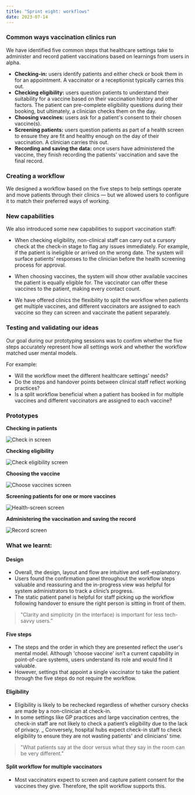 ```yaml
---
title: "Sprint eight: workflows"
date: 2023-07-14
---
```

### Common ways vaccination clinics run

We have identified five common steps that healthcare settings take to administer and record patient vaccinations based on learnings from users in alpha.

- **Checking-in:**
users identify patients and either check or book them in for an appointment. A vaccinator or a receptionist typically carries this out.
- **Checking eligibility:**
users question patients to understand their suitability for a vaccine based on their vaccination history and other factors. The patient can pre-complete eligibility questions during their booking, but ultimately, a clinician checks them on the day.
- **Choosing vaccines:**
users ask for a patient's consent to their chosen vaccine(s).
- **Screening patients:**
users question patients as part of a health screen to ensure they are fit and healthy enough on the day of their vaccination. A clinician carries this out.
- **Recording and saving the data:**
once users have administered the vaccine, they finish recording the patients' vaccination and save the final record.

### Creating a workflow
We designed a workflow based on the five steps to help settings operate and move patients through their clinics — but we allowed users to configure it to match their preferred ways of working.

### New capabilities
We also introduced some new capabilities to support vaccination staff:

- When checking eligibility, non-clinical staff can carry out a cursory check at the check-in stage to flag any issues immediately. For example, if the patient is ineligible or arrived on the wrong date. The system will surface patients’ responses to the clinician before the health screening process for approval.

- When choosing vaccines, the system will show other available vaccines the patient is equally eligible for. The vaccinator can offer these vaccines to the patient, making every contact count.

- We have offered clinics the flexibility to split the workflow when patients get multiple vaccines, and different vaccinators are assigned to each vaccine so they can screen and vaccinate the patient separately.

### Testing and validating our ideas
Our goal during our prototyping sessions was to confirm whether the five steps accurately represent how all settings work and whether the workflow matched user mental models.

For example:

- Will the workflow meet the different healthcare settings' needs?
- Do the steps and handover points between clinical staff reflect working practices?
- Is a split workflow beneficial when a patient has booked in for multiple vaccines and different vaccinators are assigned to each vaccine?

### Prototypes

**Checking in patients**

![Check in screen](gaa4xuyepykhuquzszsdswjers8f.png)

**Checking eligibility**

![Check eligibility screen](6ih7wt4ro3s2f9ocm25kbkkh6vh6.png)

**Choosing the vaccine**

![Choose vaccines screen](hat0cgrdnk250ojndv12l90kfe1a.png)

**Screening patients for one or more vaccines**

![Health-screen screen](z6qv07lv47zl9j5cpw5p2odvh1fj.png)

**Administering the vaccination and saving the record**

![Record screen](6oiejh1o5dpphy8x20fgyoxo9owe.png)

### What we learnt:

#### Design

- Overall, the design, layout and flow are intuitive and self-explanatory.
- Users found the confirmation panel throughout the workflow steps valuable and reassuring and the in-progress view was helpful for system administrators to track a clinic’s progress.
- The static patient panel is helpful for staff picking up the workflow following handover to ensure the right person is sitting in front of them.

>"Clarity and simplicity (in the interface) is important for less tech-savvy users.”

#### Five steps
- The steps and the order in which they are presented reflect the user's mental model. Although 'choose vaccine' isn’t a current capability in point-of-care systems, users understand its role and would find it valuable.
- However, settings that appoint a single vaccinator to take the patient through the five steps do not require the workflow.

#### Eligibility
- Eligibility is likely to be rechecked regardless of whether cursory checks are made by a non-clinician at check-in.
- In some settings like GP practices and large vaccination centres, the check-in staff are not likely to check a patient’s eligibility due to the lack of privacy.
_ Conversely, hospital hubs expect check-in staff to check eligibility to ensure they are not wasting patients' and clinicians' time.

>"What patients say at the door versus what they say in the room can be very different."

#### Split workflow for multiple vaccinators
- Most vaccinators expect to screen and capture patient consent for the vaccines they give. Therefore, the split workflow supports this.

